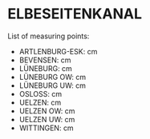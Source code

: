 # ELBESEITENKANAL

List of measuring points:

* ARTLENBURG-ESK: <Value topic="rivers/pegel-online/ESK/ARTLENBURG-ESK/measurementValue"/> cm
* BEVENSEN: <Value topic="rivers/pegel-online/ESK/BEVENSEN/measurementValue"/> cm
* LÜNEBURG: <Value topic="rivers/pegel-online/ESK/LÜNEBURG/measurementValue"/> cm
* LÜNEBURG OW: <Value topic="rivers/pegel-online/ESK/LÜNEBURG_OW/measurementValue"/> cm
* LÜNEBURG UW: <Value topic="rivers/pegel-online/ESK/LÜNEBURG_UW/measurementValue"/> cm
* OSLOSS: <Value topic="rivers/pegel-online/ESK/OSLOSS/measurementValue"/> cm
* UELZEN: <Value topic="rivers/pegel-online/ESK/UELZEN/measurementValue"/> cm
* UELZEN OW: <Value topic="rivers/pegel-online/ESK/UELZEN_OW/measurementValue"/> cm
* UELZEN UW: <Value topic="rivers/pegel-online/ESK/UELZEN_UW/measurementValue"/> cm
* WITTINGEN: <Value topic="rivers/pegel-online/ESK/WITTINGEN/measurementValue"/> cm
